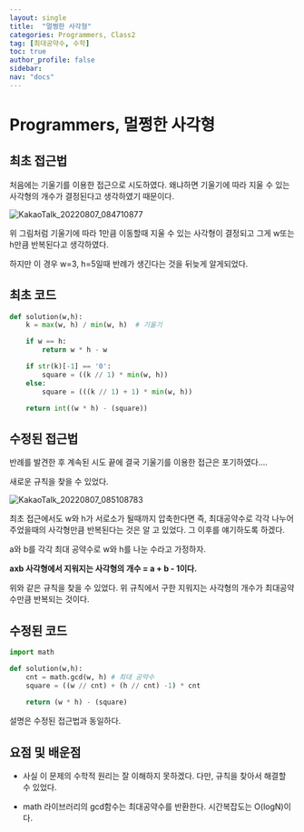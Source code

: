```yaml
---
layout: single
title:  "멀쩡한 사각형"
categories: Programmers, Class2
tag: [최대공약수, 수학]
toc: true
author_profile: false
sidebar: 
nav: "docs"
---
```


# Programmers, 멀쩡한 사각형

## 최초 접근법

처음에는 기울기를 이용한 접근으로 시도하였다. 왜냐하면 기울기에 따라 지울 수 있는 사각형의 개수가 결정된다고 생각하였기 때문이다. 

![KakaoTalk_20220807_084710877](../../images/2022-08-07-safe_squre/KakaoTalk_20220807_084710877.jpg)

위 그림처럼 기울기에 따라 1만큼 이동할때 지울 수 있는 사각형이 결정되고 그게 w또는 h만큼 반복된다고 생각하였다. 

하지만 이 경우 w=3, h=5일때 반례가 생긴다는 것을 뒤늦게 알게되었다. 

## 최초 코드

```python
def solution(w,h):
    k = max(w, h) / min(w, h)  # 기울기

    if w == h:
        return w * h - w

    if str(k)[-1] == '0':
        square = ((k // 1) * min(w, h))
    else:
        square = (((k // 1) + 1) * min(w, h))

    return int((w * h) - (square))

```

## 수정된 접근법

반례를 발견한 후 계속된 시도 끝에 결국 기울기를 이용한 접근은 포기하였다....

새로운 규칙을 찾을 수 있었다. 

![KakaoTalk_20220807_085108783](../../images/2022-08-07-safe_squre/KakaoTalk_20220807_085108783.jpg)

최초 접근에서도 w와 h가 서로소가 될때까지 압축한다면 즉, 최대공약수로 각각 나누어 주었을때의 사각형만큼 반복된다는 것은 알 고 있었다. 그 이후를 얘기하도록 하겠다. 

a와 b를 각각 최대 공약수로 w와 h를 나눈 수라고 가정하자.

**axb 사각형에서 지워지는 사각형의 개수 = a + b - 1이다.** 

위와 같은 규칙을 찾을 수 있었다. 위 규칙에서 구한 지워지는 사각형의 개수가 최대공약수만큼 반복되는 것이다. 

## 수정된 코드

```python
import math

def solution(w,h):
    cnt = math.gcd(w, h) # 최대 공약수
    square = ((w // cnt) + (h // cnt) -1) * cnt
    
    return (w * h) - (square)
```

설명은 수정된 접근법과 동일하다. 

## 요점 및 배운점

- 사실 이 문제의 수학적 원리는 잘 이해하지 못하겠다. 다만, 규칙을 찾아서 해결할 수 있었다. 

- math 라이브러리의 gcd함수는 최대공약수를 반환한다. 시간복잡도는 O(logN)이다. 
